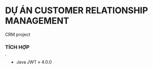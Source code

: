# DỰ ÁN CUSTOMER RELATIONSHIP MANAGEMENT
CRM project

### TÍCH HỢP

<img src="https://media-exp1.licdn.com/dms/image/C5622AQHVyAZtOvjGQA/feedshare-shrink_800/0/1660070397603?e=1663200000&v=beta&t=FxozVO6n2WM7JZt-GLfJkzo_pMuTg7uXC5ziY4IeuvI" align="left" width="2%" height="2%"></img>
<div style="display:flex;">

- Java JWT » 4.0.0

</div>